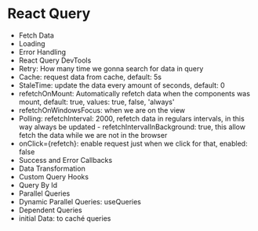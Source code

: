# React Query

- Fetch Data
- Loading
- Error Handling
- React Query DevTools
- Retry: How many time we gonna search for data in query
- Cache: request data from cache, default: 5s
- StaleTime: update the data every amount of seconds, default: 0
- refetchOnMount: Automatically refetch data when the components was mount, default: true, values: true, false, 'always'
- refetchOnWindowsFocus: when we are on the view
- Polling: refetchInterval: 2000, refetch data in regulars intervals, in this way always be updated - refetchIntervalInBackground: true, this allow fetch the data while we are not in the browser
- onClick={refetch}: enable request just when we click for that, enabled: false
- Success and Error Callbacks
- Data Transformation
- Custom Query Hooks
- Query By Id
- Parallel Queries
- Dynamic Parallel Queries: useQueries
- Dependent Queries
- initial Data: to caché queries
